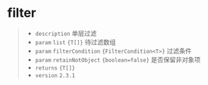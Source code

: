 # filter<T extends object>

> - `description` 单层过滤
> - `param` `list` `{T[]}` 待过滤数组
> - `param` `filterCondition` `{FilterCondition<T>}` 过滤条件
> - `param` `retainNotObject` `{boolean=false}` 是否保留非对象项
> - `returns` `{T[]}`
> - `version` `2.3.1`

